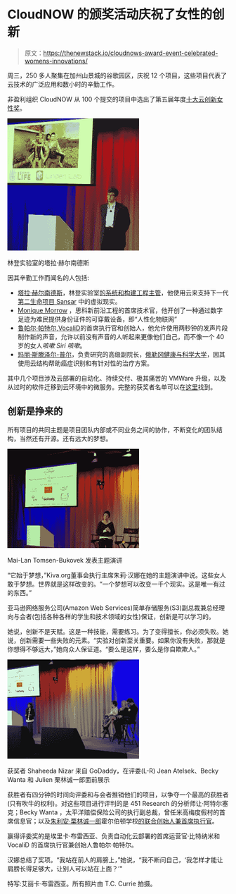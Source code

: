 # CloudNOW 的颁奖活动庆祝了女性的创新

> 原文：<https://thenewstack.io/cloudnows-award-event-celebrated-womens-innovations/>

周三，250 多人聚集在加州山景城的谷歌园区，庆祝 12 个项目，这些项目代表了云技术的广泛应用和数小时的辛勤工作。

非盈利组织 CloudNOW 从 100 个提交的项目中选出了第五届年度[十大云创新女性奖](https://cloud-now.org/events/)。

![Winner Tara Hernandez of Linden Labs](img/10a3f0b4e1d759963ecf6f0ed323f080.png)

林登实验室的塔拉·赫尔南德斯

因其辛勤工作而闻名的人包括:

*   [塔拉·赫尔南德斯](https://www.linkedin.com/in/tara-hernandez-755b263)，林登实验室[的系统和构建工程主管](https://www.lindenlab.com/)，他使用云来支持下一代[第二生命项目 Sansar](http://uploadvr.com/project-sansar-linden-lab-preview-vr/) 中的虚拟现实。
*   [Monique Morrow](https://ch.linkedin.com/in/moniquejeannemorrow) ，思科新前沿工程的首席技术官，他开创了一种通过数字足迹为难民提供身份证件的可穿戴设备，即“人性化物联网”
*   [鲁帕尔·帕特尔](https://www.linkedin.com/in/rupalvocalid),[VocaliD](https://www.vocalid.co/)的首席执行官和创始人，他允许使用两秒钟的发声片段制作新的声音，允许以前没有声音的人听起来更像他们自己，而不像一个 40 岁的女人*咳嗽 Siri 咳嗽*。
*   [玛丽·斯滕泽尔-普尔](https://www.linkedin.com/in/mary-stenzel-poore-250b6421)，负责研究的高级副院长，[俄勒冈健康与科学大学](http://www.ohsu.edu/xd/)，因其使用云结构帮助癌症识别和有针对性的治疗方案。

其中几个项目涉及云部署的自动化、持续交付、极其痛苦的 VMWare 升级，以及从过时的软件迁移到云环境中的微服务。完整的获奖者名单可以在[这里](https://cloud-now.org/events/)找到。

## 创新是挣来的

所有项目的共同主题是项目团队内部或不同业务之间的协作，不断变化的团队结构，当然还有开源。还有远大的梦想。

![Mai-Lan Tomsen-Bukovek giving her keynote address](img/f2ba5c7b76e2b5018fb91e1c4587ac35.png)

Mai-Lan Tomsen-Bukovek 发表主题演讲

“它始于梦想，”Kiva.org董事会执行主席朱莉·汉娜在她的主题演讲中说。这些女人敢于梦想。世界就是这样改变的。“一个梦想可以改变一千个现实。这是唯一有过的东西。”

亚马逊网络服务公司(Amazon Web Services)简单存储服务(S3)副总裁兼总经理‪向与会者(包括各种各样的学生和技术领域的女性)保证，创新是可以学习的。

她说，创新不是天赋。这是一种技能，需要练习。为了变得擅长，你必须失败。她说，创新需要一些失败的元素。“实验对创新至关重要。如果你没有失败，那就是你想得不够远大，”她向众人保证道。“要么是这样，要么是你自欺欺人。”

![Winner Shaheeda Nizar from GoDaddy presenting in front of Judges (L-R) Jean Atelsek, Becky Wanta and Julien Barbier](img/111dfd1eeb53c56a5189c52c83e9c95c.png)

获奖者 Shaheeda Nizar 来自 GoDaddy，在评委(L-R) Jean Atelsek、Becky Wanta 和 Julien 栗林诚一郎面前展示

获胜者有四分钟的时间向评委和与会者推销他们的项目，以争夺一个最高的获胜者(只有吹牛的权利)。对这些项目进行评判的是 451 Research 的分析师让·阿特尔塞克；Becky Wanta ，太平洋赔偿保险公司的执行副总裁，曾任米高梅度假村的首席信息官；以及[朱利安·栗林诚一郎](https://www.linkedin.com/in/julienbarbier)霍尔伯顿学校[的联合创始人兼首席执行官](https://www.holbertonschool.com)。

赢得评委奖的是埃里卡·布雷西亚、负责自动化云部署的首席运营官·比特纳米和 VocaliD 的首席执行官兼创始人鲁帕尔·帕特尔。

汉娜总结了奖项。“我站在前人的肩膀上，”她说，“我不断问自己，‘我怎样才能让肩膀长得足够大，让别人可以站在上面？’"

特写:艾丽卡·布雷西亚。所有照片由 T.C. Currie 拍摄。

<svg xmlns:xlink="http://www.w3.org/1999/xlink" viewBox="0 0 68 31" version="1.1"><title>Group</title> <desc>Created with Sketch.</desc></svg>